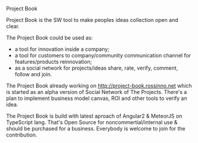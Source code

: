 Project Book

  Project Book is the SW tool to make peoples ideas collection open and clear.

The Project Book could be used as:
- a tool for innovation inside a company;
- a tool for customers to company/community communication channel for features/products reinnovation;
- as a social network for projects/ideas share, rate, verify, comment, follow and join.

The Project Book already working on http://project-book.rossinno.net which is started as an alpha version of Social Network of The Projects. There's a plan to implement business model canvas, ROI and other tools to verify an idea.

The Project Book is build with latest aproach of Angular2 & MeteorJS on TypeScript lang.
That's Open Source for noncommertial/internal use & should be purchased for a business.
Everybody is welcome to join for the contribution.
